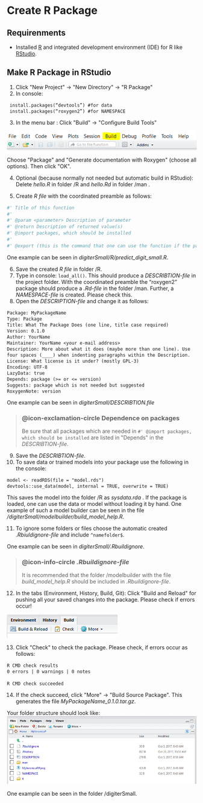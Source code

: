 ﻿# Create R Package

## Requirenments
* Installed [R](https://cran.r-project.org/) and integrated development environment (IDE) for R like [RStudio](https://www.rstudio.com/).

## Make R Package in RStudio
1. Click "New Project" -> "New Directory" -> "R Package"
2. In console: 
```{r}
 install.packages(“devtools”) #for data
 install.packages(“roxygen2”) #for NAMESPACE 
```
3. In the menu bar : Click "Build" -> "Configure Build Tools"

![menu bar](images/menu_bar.png)

Choose "Package" and "Generate documentation with Roxygen" (choose all options). Then click "OK".

4. Optional (because normally not needed but automatic build in RStudio): Delete *hello.R* in folder /R and *hello.Rd* in folder /man .

5. Create *R file* with the coordinated preamble as follows:
```R
#' Title of this function
#'
#' @param <parameter> Description of parameter
#' @return Description of returned value(s)
#' @import packages, which should be installed
#'
#' @export (this is the command that one can use the function if the package is loaded)
```

One example can be seen in *digiterSmall/R/predict_digit_small.R*.

6. Save the created *R file* in folder /R.
7. Type in console: `load_all()`. This should produce a *DESCRIBTION-file* in the project folder. With the coordinated preamble the “roxygen2” package should produce a *.Rd-file* in the folder /man. Further, a *NAMESPACE-file* is created. Please check this.
8. Open the *DESCRIPTION-file* and change it as follows:
```{r}
Package: MyPackageName
Type: Package
Title: What The Package Does (one line, title case required)
Version: 0.1.0
Author: YourName
Maintainer: YourName <your e-mail address>
Description: More about what it does (maybe more than one line). Use four spaces (____) when indenting paragraphs within the Description.
License: What license is it under? (mostly GPL-3)
Encoding: UTF-8
LazyData: true
Depends: package (>= or <= version)
Suggests: package which is not needed but suggested
RoxygenNote: version 

```

One example can be seen in *digiterSmall/DESCRIBTION.file*

> ### @icon-exclamation-circle Dependence on packages
> Be sure that all packages which are needed in `#' @import packages, which should be installed` are listed in "Depends" in the *DESCRIBTION-file*.


9. Save the *DESCRIBTION-file*.
10. To save data or trained models into your package use the following in the console:
```{r}
model <- readRDS(file = "model.rds")
devtools::use_data(model, internal = TRUE, overwrite = TRUE)
```

This saves the model into the folder /R as *sysdata.rda* . If the package is loaded, one can use the data or model without loading it by hand. 
One example of such a model builder can be seen in the file */digiterSmall/modelbuilder/build_model_help.R*. 

11. To ignore some folders or files choose the automatic created *.Rbiuldignore-file* and include `^namefolder$`.

One example can be seen in *digiterSmall/.Rbuildignore*.

> ### @icon-info-circle *.Rbuildignore-file*
> It is recommended that the folder /modelbuilder with the file *build_model_help.R* should be included in *.Rbuildignore-file*.

12. In the tabs (Environment, History, Build, Git): Click "Build and Reload" for pushing all your saved changes into the package. Please check if errors occur!

![tool bar](images/toolbar.png)

13.	Click "Check" to check the package. Please check, if errors occur as follows:
```{r}
R CMD check results
0 errors | 0 warnings | 0 notes

R CMD check succeeded
```

14.	If the check succeed, click "More" -> "Build Source Package". This generates the file *MyPackageName_0.1.0.tar.gz*.

Your folder structure should look like:
![folder structure](images/folder_structure.png)

One example can be seen in the folder /digiterSmall.
